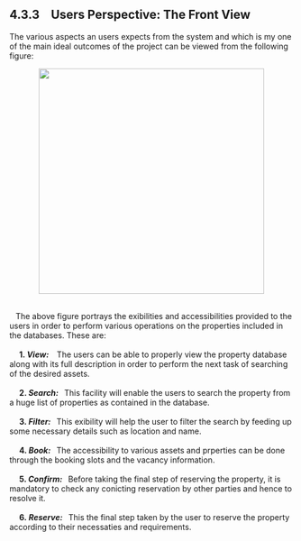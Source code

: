 ## 4.3.3 &ensp; Users Perspective: The Front View
The various aspects an users expects from the system and which is my one of the main ideal outcomes of the project can be viewed from the following figure:

<p align=center>
<img src="https://github.com/smriti1313/Property-management-System-Django-Full-Stack-/blob/main/Start/user%20perspective.png" height=400px width=400px>
</p>

<br>
&ensp; The above figure portrays the 
exibilities and accessibilities provided to the users in order to
perform various operations on the properties included in the databases. These are:

<br>
<br>
<b>&ensp;&ensp;
1. <i>View:</i>
</b>
&ensp; The users can be able to properly view the property database along with its full description in order to perform the next task of searching of the desired assets.
<br>

<br>
<b>&ensp;&ensp;
2. <i>Search:</i> 
</b>
&ensp;This facility will enable the users to search the property from a huge list of properties as contained in the database.
<br>

<br>
<b>&ensp;&ensp;
3. <i>Filter: </i>
</b>
&ensp;This exibility will help the user to filter the search by feeding up some necessary details such as location and name.
<br>

<br>
<b>&ensp;&ensp;
4. <i>Book: </i>
</b>
&ensp;The accessibility to various assets and prperties can be done through the booking slots and the vacancy information.
<br>

<br>
<b>&ensp;&ensp;
5. <i>Confirm: </i>
</b>
&ensp;Before taking the final step of reserving the property, it is mandatory to check any conicting reservation by other parties and hence to resolve it.
<br>

<br>
<b>&ensp;&ensp;
6.<i> Reserve: </i>
</b>
&ensp;This the final step taken by the user to reserve the property according to their necessaties and requirements.


